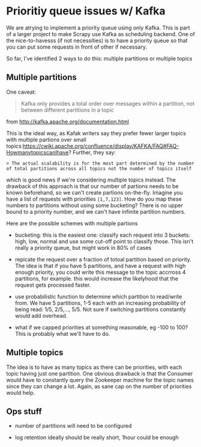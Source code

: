 Prioritiy queue issues w/ Kafka
=================================

We are atrying to implement a priority queue using only Kafka. This is part of a larger project to make Scrapy use Kafka as scheduling backend. One of the nice-to-havesss (if not necessities) is to have a priority queue so that you can put some requests in front of other if necessary.

So far, I've identified 2 ways to do this: multiple partitions or multiple topics

Multiple partitions
--------------------

One caveat: 
   > Kafka only provides a total order over messages within a partition, not between different partitions in a topic
   
from http://kafka.apache.org/documentation.html


This is the ideal way, as Kafak writers say they prefer fewer larger topics with multiple partions over small topics:https://cwiki.apache.org/confluence/display/KAFKA/FAQ#FAQ-HowmanytopicscanIhave? Further, they say:

    > The actual scalability is for the most part determined by the number of total partitions across all topics not the number of topics itself 
    
which is good news if we're considering multiple topics instead. The drawback of this approach is that our number of partions needs to be known beforehand, so we can't create partions on-the-fly. Imagine you have a list of requests with priorities `[1,7,123]`. How do you map these numbers to partitions without using some bucketing? There is no upper bound to a priority number, and we can't have infinite partition numbers.

Here are the possible schemes with multiple partions

- bucketing: this is the easiest one: classify each request into 3 buckets: high, low, normal and use some cut-off point to classify those.  This isn't really a priority queue, but might work in 80% of cases

- repicate the request over a fraction of totoal partition based on priority. The idea is that if you have 5 partitions, and have a request with high enough priority, you could write this message to the topic accrross 4 partitions, for example. this would increase the likelyhood that the request gets processed faster.

- use probabilistic function to determine which partition to read/write from. We have 5 partitions, 1-5 each with an increasing probability of being read: 1/5, 2/5,..., 5/5. Not sure if switching partitions constantly would add overhead. 

- what if we capped priorities at something reasonable, eg -100 to 100?  This is probably what we'll have to do.

Multiple topics
-----------------

The idea is to have as many topics as there can be priorities, with each topic having just one partition. One obvious drawback is that the Consumer would have to constantly query the Zookeeper machine for the topic names since they can change a lot. Again, as sane cap on the number of priorities would help.

Ops stuff
----------

- number of partitions will need to be configured

- log retention ideally should be really short, 1hour could be enough




